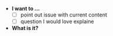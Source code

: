 * **I want to ...**
  - [ ] point out issue with current content
  - [ ] question I would love explaine

* **What is it?**
